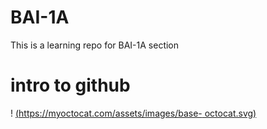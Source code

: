 # BAI-1A
This is a learning repo for BAI-1A section 


# intro to github
! [ (https://myoctocat.com/assets/images/base-
octocat.svg)](https://w7.pngwing.com/pngs/486/832/png-transparent-lahore-university-of-management-sciences-national-university-of-computer-and-emerging-sciences-lahore-national-university-of-sciences-and-technology-iqra-university-fast-text-people-logo.png)
